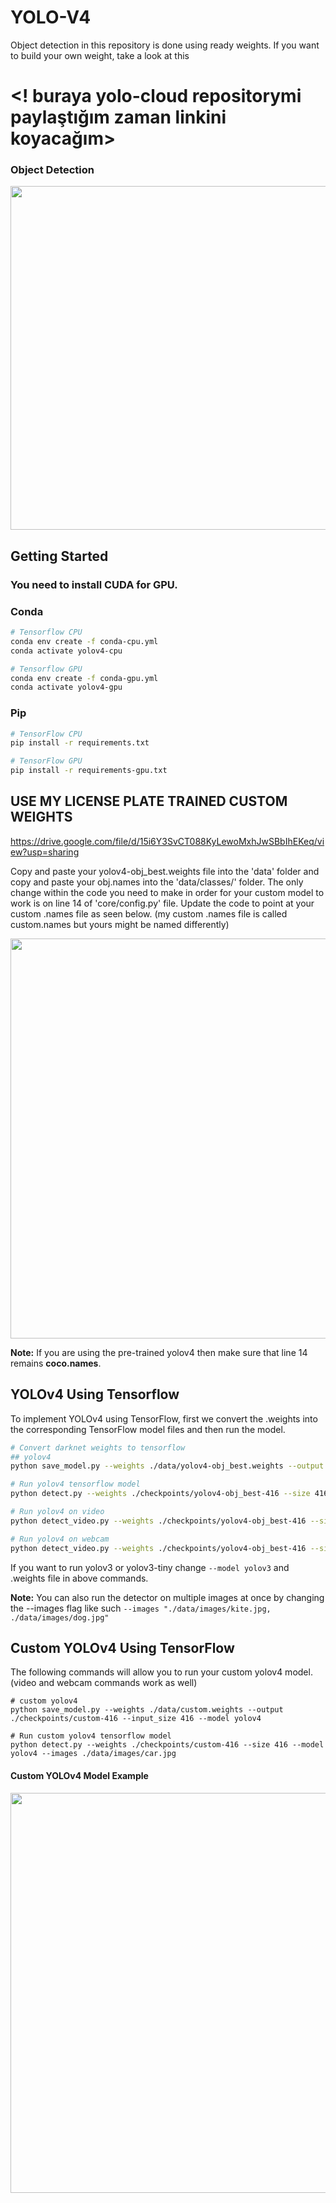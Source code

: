 # YOLO-V4
Object detection in this repository is done using ready weights. If you want to build your own weight, take a look at this 
# <! buraya yolo-cloud repositorymi paylaştığım zaman linkini koyacağım>

### Object Detection
<p align="center"><img src="https://user-images.githubusercontent.com/77979910/157029804-76e5e460-da5c-494d-b14f-75d4e90b8d83.gif" width="550"\></p>

## Getting Started
### You need to install CUDA for GPU.
### Conda 

```bash
# Tensorflow CPU
conda env create -f conda-cpu.yml
conda activate yolov4-cpu

# Tensorflow GPU
conda env create -f conda-gpu.yml
conda activate yolov4-gpu
```

### Pip
```bash
# TensorFlow CPU
pip install -r requirements.txt

# TensorFlow GPU
pip install -r requirements-gpu.txt
```

## USE MY LICENSE PLATE TRAINED CUSTOM WEIGHTS
   https://drive.google.com/file/d/15i6Y3SvCT088KyLewoMxhJwSBbIhEKeq/view?usp=sharing
 

Copy and paste your yolov4-obj_best.weights file into the 'data' folder and copy and paste your obj.names into the 'data/classes/' folder.
The only change within the code you need to make in order for your custom model to work is on line 14 of 'core/config.py' file.
Update the code to point at your custom .names file as seen below. (my custom .names file is called custom.names but yours might be named differently)
<p align="center"><img src="https://user-images.githubusercontent.com/77979910/157033464-9dda3814-bffa-4009-b3b8-f5235b0c67fb.png" width="640"\></p>

<strong>Note:</strong> If you are using the pre-trained yolov4 then make sure that line 14 remains <strong>coco.names</strong>.

## YOLOv4 Using Tensorflow
To implement YOLOv4 using TensorFlow, first we convert the .weights into the corresponding TensorFlow model files and then run the model.
```bash
# Convert darknet weights to tensorflow
## yolov4
python save_model.py --weights ./data/yolov4-obj_best.weights --output ./checkpoints/yolov4-416 --input_size 416 --model yolov4 

# Run yolov4 tensorflow model
python detect.py --weights ./checkpoints/yolov4-obj_best-416 --size 416 --model yolov4 --images ./data/images/kite.jpg

# Run yolov4 on video
python detect_video.py --weights ./checkpoints/yolov4-obj_best-416 --size 416 --model yolov4 --video ./data/video/video.mp4 --output ./detections/results.avi

# Run yolov4 on webcam
python detect_video.py --weights ./checkpoints/yolov4-obj_best-416 --size 416 --model yolov4 --video 0 --output ./detections/results.avi
```
If you want to run yolov3 or yolov3-tiny change ``--model yolov3`` and .weights file in above commands.

<strong>Note:</strong> You can also run the detector on multiple images at once by changing the --images flag like such ``--images "./data/images/kite.jpg, ./data/images/dog.jpg"``


## Custom YOLOv4 Using TensorFlow
The following commands will allow you to run your custom yolov4 model. (video and webcam commands work as well)
```
# custom yolov4
python save_model.py --weights ./data/custom.weights --output ./checkpoints/custom-416 --input_size 416 --model yolov4 

# Run custom yolov4 tensorflow model
python detect.py --weights ./checkpoints/custom-416 --size 416 --model yolov4 --images ./data/images/car.jpg
```

#### Custom YOLOv4 Model Example
<p align="center"><img src="https://user-images.githubusercontent.com/77979910/157036815-6dc24df7-294c-4017-8e43-f4886006404c.png" width="640"\></p>
